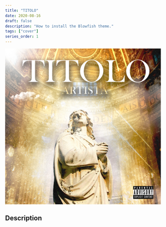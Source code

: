 ```yaml
---
title: "TITOLO"
date: 2020-08-16
draft: false
description: "How to install the Blowfish theme."
tags: ["cover"]
series_order: 1
---
```


!["TITOLO"](featured.png)

## Description